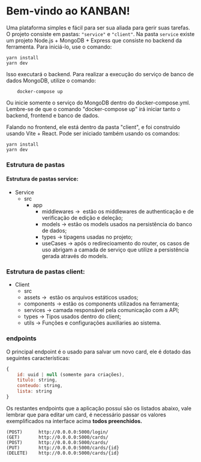 # Bem-vindo ao KANBAN!

Uma plataforma simples e fácil para ser sua aliada para gerir suas tarefas. O projeto consiste em pastas: `"service"` e `"client"`. Na pasta `service` existe um projeto Node.js + MongoDB + Express que consiste no backend da ferramenta. Para iniciá-lo, use o comando:

```shell
yarn install
yarn dev
```

Isso executará o backend. Para realizar a execução do serviço de banco de dados MongoDB, utilize o comando:
```shell 
    docker-compose up
```

Ou inicie somente o serviço do MongoDB dentro do docker-compose.yml. Lembre-se de que o comando "docker-compose up" irá iniciar tanto o backend, frontend e banco de dados.

Falando no frontend, ele está dentro da pasta "client", e foi construído usando Vite + React. Pode ser iniciado também usando os comandos:

```shell
yarn install
yarn dev
```
### Estrutura de pastas
#### Estrutura de pastas service: 
*   Service
    *   src
        *   app
            *   middlewares →  estão os middlewares de authenticação e de verificação de edição e deleção;
            *   models → estão os models usados na persistência do banco de dados;
            *   types → tipagens usadas no projeto;
            *   useCases → após o redirecioamento do router, os casos de uso abrigam a camada de serviço que utilize a persistência gerada através do models.
### Estrutura de pastas client:
*   Client
    *   src
    *   assets →  estão os arquivos estáticos usados;
    *   components → estão os components utilizados na ferramenta;
    *   services → camada responsável pela comunicação com a API;
    *   types → Tipos usados dentro do client;
    *   utils → Funções e configurações auxiliaries ao sistema.

### endpoints

 O principal endpoint é o usado para salvar um novo card, ele é dotado das seguintes características:
```javascript
{
    id: uuid | null (somente para criações),
    titulo: string,
    conteudo: string,
    lista: string
}
```
Os restantes endpoints que a aplicação possuí são os listados abaixo, vale lembrar que para editar um card, é necessário passar os valores exemplificados na interface acima **todos preenchidos.**
```
(POST)      http://0.0.0.0:5000/login/
(GET)       http://0.0.0.0:5000/cards/
(POST)      http://0.0.0.0:5000/cards/
(PUT)       http://0.0.0.0:5000/cards/{id}
(DELETE)    http://0.0.0.0:5000/cards/{id}

```